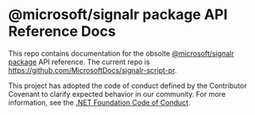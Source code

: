 # @microsoft/signalr package API Reference Docs

This repo contains documentation for the obsolte [@microsoft/signalr package](https://docs.microsoft.com/en-us/javascript/api/@microsoft/signalr) API reference. The current repo is https://github.com/MicrosoftDocs/signalr-script-pr.

This project has adopted the code of conduct defined by the Contributor Covenant to clarify expected behavior in our community. For more information, see the [.NET Foundation Code of Conduct](https://dotnetfoundation.org/code-of-conduct).
